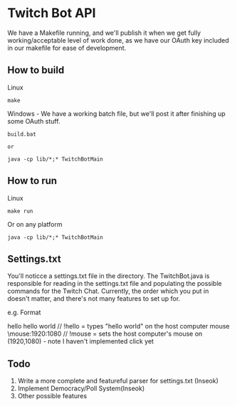 Twitch Bot API
=========================

We have a Makefile running, and we'll publish it when we get fully working/acceptable level of work done, as we have our OAuth key included in our makefile for ease of development.

How to build
------------------------------
Linux

    make

Windows - We have a working batch file, but we'll post it after finishing up some OAuth stuff.

    build.bat

    or 

    java -cp lib/*;* TwitchBotMain


How to run
-------------------------------
Linux

    make run

Or on any platform

    java -cp lib/*;* TwitchBotMain

Settings.txt
-------------------------------
You'll noticce a settings.txt file in the directory. The TwitchBot.java is responsible for reading in the settings.txt file and populating the possible commands for the Twitch Chat. Currently, the order which you put in doesn't matter, and there's not many features to set up for. 

e.g. Format

hello hello world		// !hello  =  types "hello world" on the host computer 
mouse \mouse:1920:1080		// !mouse  =  sets the host computer's mouse on (1920,1080) - note I haven't implemented click yet

Todo
-------------------------------

1. Write a more complete and featureful parser for settings.txt (Inseok)
2. Implement Democracy/Poll System(Inseok)
3. Other possible features